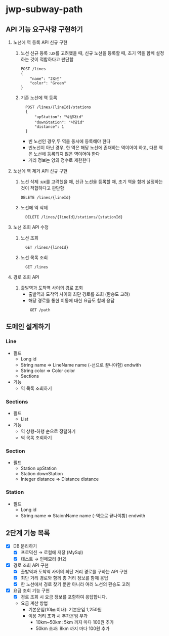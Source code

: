 # jwp-subway-path

## API 기능 요구사항 구현하기

1. 노선에 역 등록 API 신규 구현
    1. 노선 신규 등록
       :ux를 고려했을 때, 신규 노선을 등록할 때, 초기 역을 함께 설정하는 것이 적합하다고 판단함
         ```
         POST /lines
         {
             "name": "2호선"
             "color": "Green"
         }
         ```

    2. 기존 노선에 역 등록
       ```
         POST /lines/{lineId}/stations
         {
             "upStation": "낙성대id"
             "downStation": "사당id"
             "distance": 1
         }
         ```
        - 빈 노선인 경우,두 역을 동시에 등록해야 한다
        - 빈노선이 아닌 경우, 한 역은 해당 노선에 존재하는 역이어야 하고, 다른 역은 노선에 등록되지 않은 역이어야 한다 
        - 거리 정보는 양의 정수로 제한한다

2. 노선에 역 제거 API 신규 구현
    1. 노선 삭제
       :ux를 고려했을 때, 신규 노선을 등록할 때, 초기 역을 함께 설정하는 것이 적합하다고 판단함
         ```
         DELETE /lines/{lineId}
         ```

    2. 노선에 역 삭제
       ```
         DELETE /lines/{lineId}/stations/{stationId}
       ```
       
3. 노선 조회 API 수정
    1. 노선 조회
        ```
          GET /lines/{lineId}
        ```
    
    2. 노선 목록 조회
        ```
          GET /lines
        ```

4. 경로 조회 API
   1. 출발역과 도착역 사이의 경로 조회
      - 출발역과 도착역 사이의 최단 경로를 조회 (환승도 고려)
      - 해당 경로를 통한 이동에 대한 요금도 함께 응답
      ```
          GET /path
      ```


## 도메인 설계하기
### Line
- 필드
  - Long id
  - String name => LineName name (-선으로 끝나야함) endwith
  - String color => Color color
  - Sections
- 기능
  - 역 목록 조회하기

### Sections
- 필드
  - List<Section>
- 기능
  - 역 상행-하행 순으로 정렬하기
  - 역 목록 조회하기

### Section
- 필드
  - Station upStation
  - Station downStation
  - Integer distance => Distance distance

### Station
- 필드
  - Long id
  - String name => StaionName name (-역으로 끝나야함)  endwith

## 2단계 기능 목록
- [x]  DB 분리하기
    - [x]  프로덕션 → 로컬에 저장 (MySql)
    - [x]  테스트 → 인메모리 (H2)
- [x]  경로 조회 API 구현
    - [x]  출발역과 도착역 사이의 최단 거리 경로를 구하는 API 구현
    - [x]  최단 거리 경로와 함께 총 거리 정보를 함께 응답
    - [x]  한 노선에서 경로 찾기 뿐만 아니라 여러 노선의 환승도 고려
- [x]  요금 조회 기능 구현
    - [x]  경로 조회 시 요금 정보를 포함하여 응답합니다.
    - 요금 계산 방법
        - 기본운임(10㎞ 이내): 기본운임 1,250원
        - 이용 거리 초과 시 추가운임 부과
            - 10km~50km: 5km 까지 마다 100원 추가
            - 50km 초과: 8km 까지 마다 100원 추가
